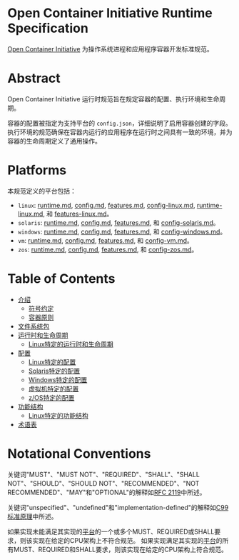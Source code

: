 # <a name="openContainerInitiativeRuntimeSpecification" />Open Container Initiative Runtime Specification

[Open Container Initiative][oci] 为操作系统进程和应用程序容器开发标准规范。

# <a name="ociRuntimeSpecAbstract" />Abstract

Open Container Initiative 运行时规范旨在规定容器的配置、执行环境和生命周期。

容器的配置被指定为支持平台的 `config.json`，详细说明了启用容器创建的字段。
执行环境的规范确保在容器内运行的应用程序在运行时之间具有一致的环境，并为容器的生命周期定义了通用操作。

# <a name="ociRuntimeSpecPlatforms" />Platforms

本规范定义的平台包括：

* `linux`: [runtime.md](runtime.md), [config.md](config.md), [features.md](features.md), [config-linux.md](config-linux.md), [runtime-linux.md](runtime-linux.md), 和 [features-linux.md](features-linux.md)。
* `solaris`: [runtime.md](runtime.md), [config.md](config.md), [features.md](features.md), 和 [config-solaris.md](config-solaris.md)。
* `windows`: [runtime.md](runtime.md), [config.md](config.md), [features.md](features.md), 和 [config-windows.md](config-windows.md)。
* `vm`: [runtime.md](runtime.md), [config.md](config.md), [features.md](features.md), 和 [config-vm.md](config-vm.md)。
* `zos`: [runtime.md](runtime.md), [config.md](config.md), [features.md](features.md), 和 [config-zos.md](config-zos.md)。

# <a name="ociRuntimeSpecTOC" />Table of Contents

- [介绍](spec.md)
    - [符号约定](#notational-conventions)
    - [容器原则](principles.md)
- [文件系统包](bundle.md)
- [运行时和生命周期](runtime.md)
    - [Linux特定的运行时和生命周期](runtime-linux.md)
- [配置](config.md)
    - [Linux特定的配置](config-linux.md)
    - [Solaris特定的配置](config-solaris.md)
    - [Windows特定的配置](config-windows.md)
    - [虚拟机特定的配置](config-vm.md)
    - [z/OS特定的配置](config-zos.md)
- [功能结构](features.md)
    - [Linux特定的功能结构](features-linux.md)
- [术语表](glossary.md)

# <a name="ociRuntimeSpecNotationalConventions" />Notational Conventions

关键词"MUST"、"MUST NOT"、"REQUIRED"、"SHALL"、"SHALL NOT"、"SHOULD"、"SHOULD NOT"、"RECOMMENDED"、"NOT RECOMMENDED"、"MAY"和"OPTIONAL"的解释如[RFC 2119][rfc2119]中所述。

关键词"unspecified"、"undefined"和"implementation-defined"的解释如[C99标准原理][c99-unspecified]中所述。

如果实现未能满足其实现的[平台](#platforms)的一个或多个MUST、REQUIRED或SHALL要求，则该实现在给定的CPU架构上不符合规范。
如果实现满足其实现的[平台](#platforms)的所有MUST、REQUIRED和SHALL要求，则该实现在给定的CPU架构上符合规范。


[c99-unspecified]: https://www.open-std.org/jtc1/sc22/wg14/www/C99RationaleV5.10.pdf#page=18
[oci]: https://opencontainers.org
[rfc2119]: https://www.rfc-editor.org/rfc/rfc2119.html 